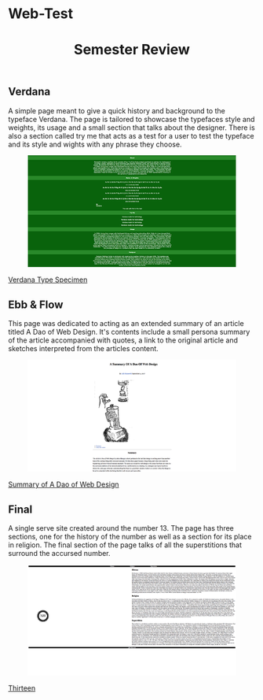 # Web-Test
<!DOCTYPE html>
<html dir="ltr" lang="en-us">
<head>
    <meta charset="utf-8">
    <link rel="stylesheet" href="css/main.css">
	<title>Web Test</title>
	<meta name="author" content="Jylik Buissereth" />
</head>
<body>

<header id="banner">
  <h1>Semester Review</h1>
  
  </header>


<div class="work">

<h2>Verdana</h2>

<p>A simple page meant to give a quick history and background to the typeface Verdana. The
page is tailored to showcase the typefaces style and weights, its usage and a small section
that talks about the designer. There is also a section called try me that acts as a test for 
a user to test the typeface and its style and wights with any phrase they choose.</P>

<figure id="fig-1">
<img alt="Verde" src="img/Verde.png">
</figure>


<a href="https://jbuissereth.github.io/Verdana/">Verdana Type Specimen</a>

<h2>Ebb & Flow</h2>

<p>This page was dedicated to acting as an extended summary of an article titled A Dao of
Web Design. It's contents include a small persona summary of the article accompanied with 
quotes, a link to the original article and sketches interpreted from the articles content.</P>

<figure id="fig-2">
<img alt="Dao" src="img/Dao.png">
</figure>


<a href="https://jbuissereth.github.io/markdown-demo/">Summary of A Dao of Web Design</a>

<h2>Final</h2>

<p>A single serve site created around the number 13. The page has three sections, one for 
the history of the number as well as a section for its place in religion. The final section 
of the page talks of all the superstitions that surround the accursed number.</p>

<figure id="fig-3">
<img alt="Final" src="img/Thirteen .png">
</figure>


<a href="https://jbuissereth.github.io/Final/.">Thirteen</a>

</div>

</body>
</html>
